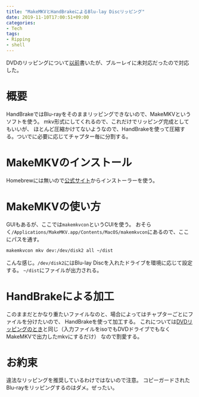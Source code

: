 ```yaml
---
title: "MakeMKVとHandBrakeによるBlu-lay Discリッピング"
date: 2019-11-10T17:00:51+09:00
categories:
- Tech
tags:
- Ripping
- shell
---
```


DVDのリッピングについて[以前](../ripping_1/)書いたが、ブルーレイに未対応だったので対応した。

<!--more-->

# 概要
HandBrakeではBlu-rayをそのままリッピングできないので、MakeMKVというソフトを使う。
mkv形式にしてくれるので、これだけでリッピング完成としてもいいが、
ほとんど圧縮かけてないようなので、HandBrakeを使って圧縮する。ついでに必要に応じてチャプター毎に分割する。

# MakeMKVのインストール
Homebrewには無いので[公式サイト](https://makemkv.com/download)からインストーラーを使う。

# MakeMKVの使い方
GUIもあるが、ここでは`makemkvcon`というCUIを使う。
おそらく`/Applications/MakeMKV.app/Contents/MacOS/makemkvcon`にあるので、ここにパスを通す。

```bash
makemkvcon mkv dev:/dev/disk2 all ~/dist
```

こんな感じ。`/dev/disk2`にはBlu-lay Discを入れたドライブを環境に応じて設定する。
`~/dist`にファイルが出力される。

# HandBrakeによる加工
このままだとかなり重たいファイルなのと、場合によってはチャプターごとにファイルを分けたいので、
HandBrakeを使って加工する。
これについては[DVDリッピングのとき](../ripping_1/)と同じ（入力ファイルをisoでもDVDドライブでもなくMakeMKVで出力したmkvにするだけ）
なので割愛する。

# お約束
違法なリッピングを推奨しているわけではないので注意。
コピーガードされたBlu-rayをリッピングするのはダメ。ぜったい。
